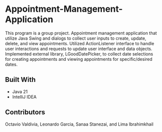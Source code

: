 # Appointment-Management-Application
This program is a group project.
Appointment management application that utilize Java Swing and dialogs to collect user inputs to create, update, delete, and view appointments. 
Utilized ActionListener interface to handle user interactions and requests to update user interface and data objects. 
Implemented external library, LGoodDatePicker, to collect date selections for creating appointments and viewing appointments for specific/desired dates. 

 ## Built With
- Java 21
- IntelliJ IDEA

## Contributors 
Octavio Valdivia, Leonardo Garcia, Sanaa Stanezai, and Lima Ibrahimkhail
